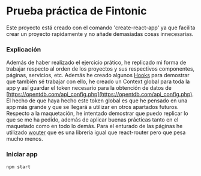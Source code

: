 # Prueba práctica de Fintonic

Este proyecto está creado con el comando 'create-react-app' ya que facilita crear un proyecto rapidamente y no añade demasiadas cosas innecesarias.

### Explicación

Además de haber realizado el ejercicio prático, he replicado mi forma de trabajar respecto al orden de los proyectos y sus respectivos componentes, páginas, servicios, etc. Además he creado algunos [Hooks](https://es.reactjs.org/docs/hooks-intro.html) para demostrar que también sé trabajar con ello, he creado un Context global para toda la app y así guardar el token necesario para la obtención de datos de [https://opentdb.com/api_config.php](https://opentdb.com/api_config.php). El hecho de que haya hecho este token global es que he pensado en una app más grande y que se llegará a utilizar en otros apartados futuros. Respecto a la maquetación, he intentado demostrar que puedo replicar lo que se me ha pedido, además de aplicar buenas prácticas tanto en el maquetado como en todo lo demás. Para el enturado de las páginas he utilizado [wouter](https://github.com/molefrog/wouter) que es una libreria igual que react-router pero que pesa mucho menos.

### Iniciar app

```npm
npm start
```
